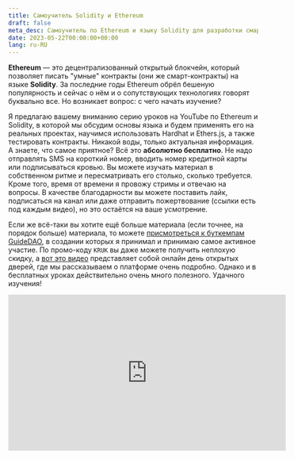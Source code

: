```yaml
---
title: Самоучитель Solidity и Ethereum
draft: false
meta_desc: Самоучитель по Ethereum и языку Solidity для разработки смарт-контрактов.
date: 2023-05-22T00:00:00+00:00
lang: ru-RU
---
```


<p><strong>Ethereum</strong> — это децентрализованный открытый блокчейн, который позволяет писать "умные" контракты (они же смарт-контракты) на языке <strong>Solidity</strong>. За последние годы Ethereum обрёл бешеную популярность и сейчас о нём и о сопутствующих технологиях говорят буквально все. Но возникает вопрос: с чего начать изучение?</p>

<p>Я предлагаю вашему вниманию серию уроков на YouTube по Ethereum и Solidity, в которой мы обсудим основы языка и будем применять его на реальных проектах, научимся использовать Hardhat и Ethers.js, а также тестировать контракты. Никакой воды, только актуальная информация. А знаете, что самое приятное? Всё это <strong>абсолютно бесплатно</strong>. Не надо отправлять SMS на короткий номер, вводить номер кредитной карты или подписываться кровью. Вы можете изучать материал в собственном ритме и пересматривать его столько, сколько требуется. Кроме того, время от времени я провожу стримы и отвечаю на вопросы. В качестве благодарности вы можете поставить лайк, подписаться на канал или даже отправить пожертвование (ссылки есть под каждым видео), но это остаётся на ваше усмотрение.</p>

<p>Если же всё-таки вы хотите ещё больше материала (если точнее, на порядок больше) материала, то можете <a href="https://www.guidedao.xyz/" target="_blank">присмотреться к буткемпам GuideDAO</a>, в создании которых я принимал и принимаю самое активное участие. По промо-коду <code>KRUK</code> вы даже можете получить неплохую скидку, а <a href="https://www.youtube.com/live/EkqlnS6JtWc" target="_blank">вот это видео</a> представляет собой онлайн день открытых дверей, где мы рассказываем о платформе очень подробно. Однако и в бесплатных уроках действительно очень много полезного. Удачного изучения!</p>

<iframe width="560" height="315" src="https://www.youtube.com/embed/8A8-7Ks26yY" title="YouTube video player" frameborder="0" allow="accelerometer; autoplay; clipboard-write; encrypted-media; gyroscope; picture-in-picture" allowfullscreen></iframe>